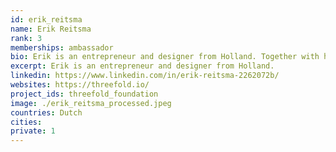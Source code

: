 ```yaml
---
id: erik_reitsma
name: Erik Reitsma
rank: 3
memberships: ambassador
bio: Erik is an entrepreneur and designer from Holland. Together with his companions he loves to invent, create and make things possible. By looking at things from another perspective they reinvent reality. That is how unexpected but often simple solutions arise on things such as one's own pension fund, circulair material use and sharing-projects. To be able to accomplish things, he strongly believes in keeping things simple and bringing people together. Ambassador fell in love with Threefold I love the TFF’s decentralized solution for the future of internet and like to help making it a reality for everyone in any way i can. 
excerpt: Erik is an entrepreneur and designer from Holland.
linkedin: https://www.linkedin.com/in/erik-reitsma-2262072b/
websites: https://threefold.io/
project_ids: threefold_foundation
image: ./erik_reitsma_processed.jpeg
countries: Dutch
cities:
private: 1
---
```

